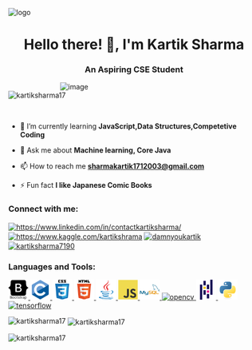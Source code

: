 ![logo](https://i.pinimg.com/originals/d4/c4/73/d4c4739637c1ebc963063877357f3e2a.gif)
<h1 align="center">Hello there! 👋, I'm Kartik Sharma</h1>
<h3 align="center">An Aspiring CSE Student</h3>
<img align="right" alt="image" width="400" src="https://i.pinimg.com/originals/a1/12/3d/a1123de2750fa7b10047e450402673d1.gif">

<p align="left"> <img src="https://komarev.com/ghpvc/?username=kartiksharma17&label=Profile%20views&color=0e75b6&style=flat" alt="kartiksharma17" /> </p>

<p align="left"> <a href="https://twitter.com/" target="blank"><img src="https://img.shields.io/twitter/follow/?logo=twitter&style=for-the-badge" alt="" /></a> </p>

- 🌱 I’m currently learning **JavaScript,Data Structures,Competetive Coding**

- 💬 Ask me about **Machine learning, Core Java**

- 📫 How to reach me **sharmakartik1712003@gmail.com**

- ⚡ Fun fact **I like Japanese Comic Books**

<h3 align="left">Connect with me:</h3>
<p align="left">
<a href="https://linkedin.com/in/https://www.linkedin.com/in/contactkartiksharma/" target="blank"><img align="center" src="https://raw.githubusercontent.com/rahuldkjain/github-profile-readme-generator/master/src/images/icons/Social/linked-in-alt.svg" alt="https://www.linkedin.com/in/contactkartiksharma/" height="30" width="40" /></a>
<a href="https://kaggle.com/https://www.kaggle.com/kartikshrama" target="blank"><img align="center" src="https://raw.githubusercontent.com/rahuldkjain/github-profile-readme-generator/master/src/images/icons/Social/kaggle.svg" alt="https://www.kaggle.com/kartikshrama" height="30" width="40" /></a>
<a href="https://instagram.com/damnyoukartik" target="blank"><img align="center" src="https://raw.githubusercontent.com/rahuldkjain/github-profile-readme-generator/master/src/images/icons/Social/instagram.svg" alt="damnyoukartik" height="30" width="40" /></a>
<a href="https://www.youtube.com/c/kartiksharma7190" target="blank"><img align="center" src="https://raw.githubusercontent.com/rahuldkjain/github-profile-readme-generator/master/src/images/icons/Social/youtube.svg" alt="kartiksharma7190" height="30" width="40" /></a>
</p>

<h3 align="left">Languages and Tools:</h3>
<p align="left"> <a href="https://getbootstrap.com" target="_blank" rel="noreferrer"> <img src="https://raw.githubusercontent.com/devicons/devicon/master/icons/bootstrap/bootstrap-plain-wordmark.svg" alt="bootstrap" width="40" height="40"/> </a> <a href="https://www.cprogramming.com/" target="_blank" rel="noreferrer"> <img src="https://raw.githubusercontent.com/devicons/devicon/master/icons/c/c-original.svg" alt="c" width="40" height="40"/> </a> <a href="https://www.w3schools.com/css/" target="_blank" rel="noreferrer"> <img src="https://raw.githubusercontent.com/devicons/devicon/master/icons/css3/css3-original-wordmark.svg" alt="css3" width="40" height="40"/> </a> <a href="https://www.w3.org/html/" target="_blank" rel="noreferrer"> <img src="https://raw.githubusercontent.com/devicons/devicon/master/icons/html5/html5-original-wordmark.svg" alt="html5" width="40" height="40"/> </a> <a href="https://www.java.com" target="_blank" rel="noreferrer"> <img src="https://raw.githubusercontent.com/devicons/devicon/master/icons/java/java-original.svg" alt="java" width="40" height="40"/> </a> <a href="https://developer.mozilla.org/en-US/docs/Web/JavaScript" target="_blank" rel="noreferrer"> <img src="https://raw.githubusercontent.com/devicons/devicon/master/icons/javascript/javascript-original.svg" alt="javascript" width="40" height="40"/> </a> <a href="https://www.mysql.com/" target="_blank" rel="noreferrer"> <img src="https://raw.githubusercontent.com/devicons/devicon/master/icons/mysql/mysql-original-wordmark.svg" alt="mysql" width="40" height="40"/> </a> <a href="https://opencv.org/" target="_blank" rel="noreferrer"> <img src="https://www.vectorlogo.zone/logos/opencv/opencv-icon.svg" alt="opencv" width="40" height="40"/> </a> <a href="https://pandas.pydata.org/" target="_blank" rel="noreferrer"> <img src="https://raw.githubusercontent.com/devicons/devicon/2ae2a900d2f041da66e950e4d48052658d850630/icons/pandas/pandas-original.svg" alt="pandas" width="40" height="40"/> </a> <a href="https://www.python.org" target="_blank" rel="noreferrer"> <img src="https://raw.githubusercontent.com/devicons/devicon/master/icons/python/python-original.svg" alt="python" width="40" height="40"/> </a> <a href="https://www.tensorflow.org" target="_blank" rel="noreferrer"> <img src="https://www.vectorlogo.zone/logos/tensorflow/tensorflow-icon.svg" alt="tensorflow" width="40" height="40"/> </a> </p>

<p><img align="left" src="https://github-readme-stats.vercel.app/api/top-langs?username=kartiksharma17&show_icons=true&locale=en&layout=compact" alt="kartiksharma17" /></p>

<p>&nbsp;<img align="center" src="https://github-readme-stats.vercel.app/api?username=kartiksharma17&show_icons=true&locale=en" alt="kartiksharma17" /></p>

<p><img align="center" src="https://github-readme-streak-stats.herokuapp.com/?user=kartiksharma17&" alt="kartiksharma17" /></p>

